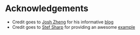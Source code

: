 # Acknowledgements

* Credit goes to [Josh Zheng](https://github.com/boxcarton) for his informative [blog](https://medium.com/ibm-watson-developer-cloud/build-a-chatbot-that-cares-part-1-d1c273e17a63)
* Credit goes to [Stef Sharp](https://github.com/sharpstef) for providing an awesome [example](https://github.com/sharpstef/watson-bot-starter)
